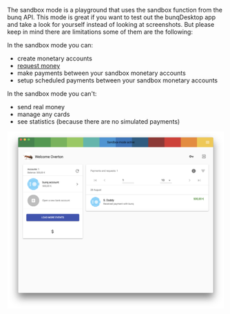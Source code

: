 The sandbox mode is a playground that uses the sandbox function from the bunq API.
This mode is great if you want to test out the bunqDesktop app and take a look for yourself instead of looking at screenshots. But please keep in mind there are limitations some of them are the following:

In the sandbox mode you can:

 - create monetary accounts
 - [request money](demo-mode-money.md)
 - make payments between your sandbox monetary accounts
 -   setup scheduled payments between your sandbox monetary accounts

In the sandbox mode you can't:

 - send real money
 - manage any cards
 - see statistics (because there are no simulated payments)

![Screenshot Sandbox Dashboard](images/demo-mode/1.png)


